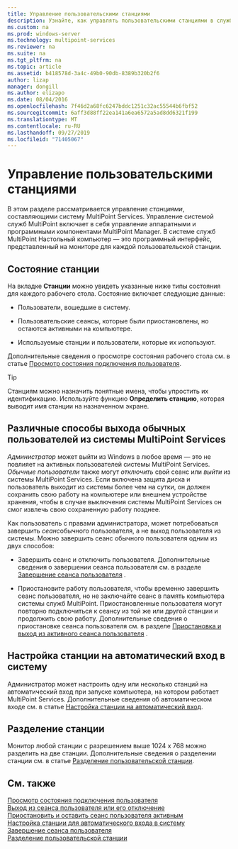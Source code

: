 ```yaml
---
title: Управление пользовательскими станциями
description: Узнайте, как управлять пользовательскими станциями в службах MultiPoint.
ms.custom: na
ms.prod: windows-server
ms.technology: multipoint-services
ms.reviewer: na
ms.suite: na
ms.tgt_pltfrm: na
ms.topic: article
ms.assetid: b418578d-3a4c-49b0-90db-8389b320b2f6
author: lizap
manager: dongill
ms.author: elizapo
ms.date: 08/04/2016
ms.openlocfilehash: 7f46d2a68fc6247bddc1251c32ac55544b6fbf52
ms.sourcegitcommit: 6aff3d88ff22ea141a6ea6572a5ad8dd6321f199
ms.translationtype: MT
ms.contentlocale: ru-RU
ms.lasthandoff: 09/27/2019
ms.locfileid: "71405067"
---
```

# <a name="manage-user-stations"></a>Управление пользовательскими станциями
В этом разделе рассматривается управление *станциями*, составляющими систему MultiPoint Services. Управление системой служб MultiPoint включает в себя управление аппаратными и программными компонентами MultiPoint Manager. В системе служб MultiPoint Настольный компьютер — это программный интерфейс, представленный на мониторе для каждой пользовательской станции.  
  
## <a name="station-status"></a>Состояние станции  
На вкладке **Станции** можно увидеть указанные ниже типы состояния для каждого рабочего стола. Состояние включает следующие данные:  
  
-   Пользователи, вошедшие в систему.  
  
-   Пользовательские сеансы, которые были приостановлены, но остаются активными на компьютере.  
  
-   Используемые станции и пользователи, которые их используют.  
  
Дополнительные сведения о просмотре состояния рабочего стола см. в статье [Просмотр состояния подключения пользователя](View-User-Connection-Status.md).  

>[!TIP] 
> Станциям можно назначить понятные имена, чтобы упростить их идентификацию. Используйте функцию **Определить станцию**, которая выводит имя станции на назначенном экране.
  
## <a name="different-ways-to-log-standard-users-off-of-the-multipoint-services-system"></a>Различные способы выхода обычных пользователей из системы MultiPoint Services  
*Администратор* может выйти из Windows в любое время — это не повлияет на активных пользователей системы MultiPoint Services. *Обычные пользователи* также могут *отключить* свой сеанс или *выйти* из системы MultiPoint Services. Если включена защита диска и пользователь выходит из системы более чем на сутки, он должен сохранить свою работу на компьютере или внешнем устройстве хранения, чтобы в случае выключения системы MultiPoint Services он смог извлечь свою сохраненную работу позднее.  
  
Как пользователь с правами администратора, может потребоваться завершить *сеанс*обычного пользователя, а не выход пользователя из системы. Можно завершить сеанс обычного пользователя одним из двух способов:  
  
-   Завершить сеанс и отключить пользователя. Дополнительные сведения о завершении сеанса пользователя см. в разделе [Завершение сеанса пользователя](End-a-User-Session.md) .  
  
-   Приостановите работу пользователя, чтобы временно завершить сеанс пользователя, но не заключайте сеанс в память компьютера системы служб MultiPoint. Приостановленные пользователя могут повторно подключиться к сеансу из той же или другой станции и продолжить свою работу. Дополнительные сведения о приостановке сеанса пользователя см. в разделе [Приостановка и выход из активного сеанса пользователя](Suspend-and-Leave-User-Session-Active.md) .  
  
## <a name="set-a-station-to-automatically-log-on"></a>Настройка станции на автоматический вход в систему  
Администратор может настроить одну или несколько станций на автоматический вход при запуске компьютера, на котором работает MultiPoint Services. Дополнительные сведения об автоматическом входе см. в статье [Настройка станции на автоматический вход](Set-up-a-Station-for-Automatic-Logon.md).  
  
## <a name="split-a-station"></a>Разделение станции  
Монитор любой станции с разрешением выше 1024 х 768 можно разделить на две станции. Дополнительные сведения о разделении станции см. в статье [Разделение пользовательской станции](Split-a-User-Station.md).  
  
## <a name="see-also"></a>См. также  
[Просмотр состояния подключения пользователя](View-User-Connection-Status.md)  
[Выход из сеанса пользователя или его отключение](Log-off-or-Disconnect-User-Sessions.md)  
[Приостановить и оставить сеанс пользователя активным](Suspend-and-Leave-User-Session-Active.md)  
[Настройка станции для автоматического входа в систему](Set-up-a-Station-for-Automatic-Logon.md)  
[Завершение сеанса пользователя](End-a-User-Session.md)  
[Разделение пользовательской станции](Split-a-User-Station.md)